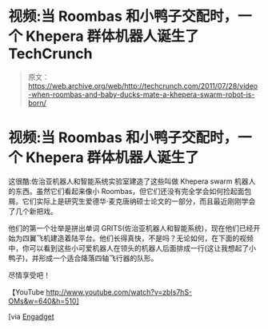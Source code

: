 # 视频:当 Roombas 和小鸭子交配时，一个 Khepera 群体机器人诞生了 TechCrunch

> 原文：<https://web.archive.org/web/http://techcrunch.com/2011/07/28/video-when-roombas-and-baby-ducks-mate-a-khepera-swarm-robot-is-born/>

# 视频:当 Roombas 和小鸭子交配时，一个 Khepera 群体机器人诞生了

这很酷:佐治亚机器人和智能系统实验室建造了这些叫做 Khepera swarm 机器人的东西。虽然它们看起来像小 Roombas，但它们还没有完全学会如何捡起面包屑。它们实际上是研究生爱德华·麦克唐纳硕士论文的一部分，而且最近刚刚学会了几个新把戏。

他们的第一个壮举是拼出单词 GRITS(佐治亚机器人和智能系统)，现在他们已经开始为四翼飞机建造着陆平台。他们长得真快，不是吗？无论如何，在下面的视频中，你可以看到这些小可爱机器人在领头的机器人后面排成一行(这让我想起了小鸭子)，并形成一个适合降落四轴飞行器的队形。

尽情享受吧！

【YouTube http://www.youtube.com/watch?v=zbIs7hS-OMs&w=640&h=510]

[via [Engadget](https://web.archive.org/web/20230203060732/http://www.engadget.com/2011/07/28/khepera-swarm-robots-learn-to-build-a-mobile-quadrocopter-landin/)